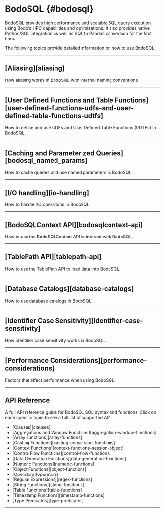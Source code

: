 BodoSQL {#bodosql}
========

BodoSQL provides high performance and scalable SQL query execution
using Bodo's HPC capabilities and optimizations. It also provides
native Python/SQL integration as well as SQL to Pandas conversion for
the first time.


The following topics provide detailed information on how to use BodoSQL. 

--- 

## [Aliasing][aliasing]

How aliasing works in BodoSQL with internal naming conventions.

--- 

## [User Defined Functions and Table Functions][user-defined-functions-udfs-and-user-defined-table-functions-udtfs]

How to define and use UDFs and User Defined Table Functions (UDTFs) in BodoSQL.

--- 

## [Caching and Parameterized Queries][bodosql_named_params]

How to cache queries and use named parameters in BodoSQL.

--- 

## [I/O handling][io-handling]

How to handle I/O operations in BodoSQL.

--- 

## [BodoSQLContext API][bodosqlcontext-api]

How to use the BodoSQLContext API to interact with BodoSQL.

--- 

## [TablePath API][tablepath-api]

How to use the TablePath API to load data into BodoSQL.

--- 

## [Database Catalogs][database-catalogs]

How to use database catalogs in BodoSQL.

--- 

## [Identifier Case Sensitivity][identifier-case-sensitivity]

How identifier case sensitivity works in BodoSQL.

--- 

## [Performance Considerations][performance-considerations]

Factors that affect performance when using BodoSQL.

--- 

## API Reference

A full API reference guide for BodoSQL SQL syntax and functions. Click on each specific topic to see a full list of supported API.

- [Clauses][clauses]
- [Aggregations and Window Functions][aggregation-window-functions]
- [Array Functions][array-functions]
- [Casting Functions][casting-conversion-functions]
- [Context Functions][context-functions-session-object]
- [Control Flow Functions][control-flow-functions]
- [Data Generation Functions][data-generation-functions]
- [Numeric Functions][numeric-functions]
- [Object Functions][object-functions]
- [Operators][operators]
- [Regular Expressions][regex-functions]
- [String Functions][string-functions]
- [Table Functions][table-functions]
- [Timestamp Functions][timestamp-functions]
- [Type Predicates][type-predicates]

--- 
